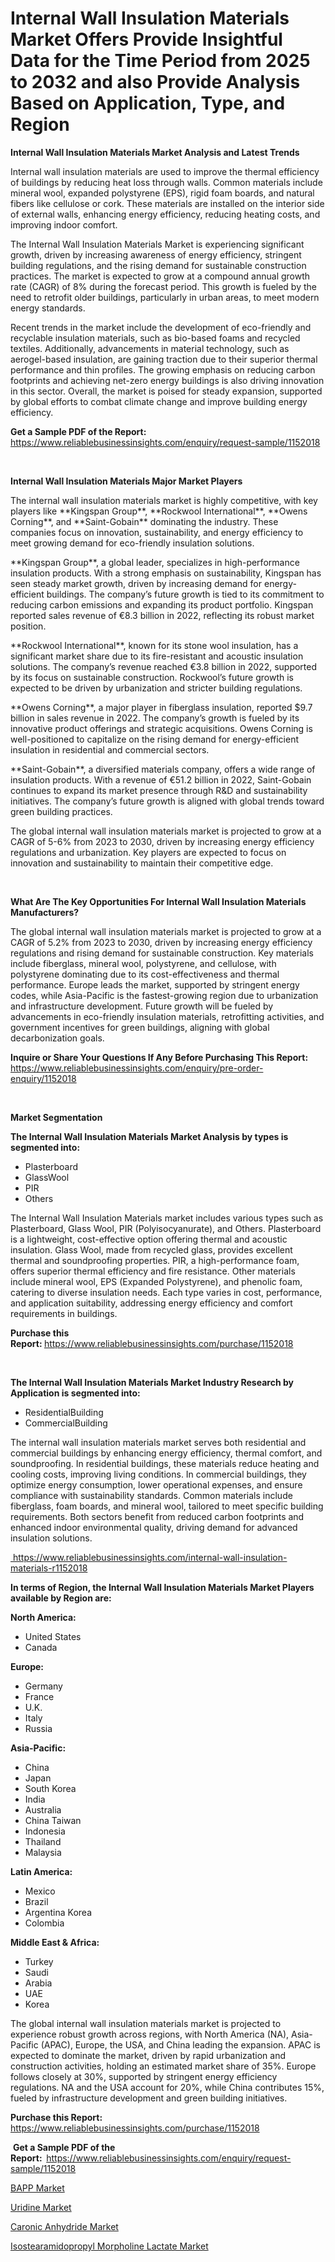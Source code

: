 <p><h1>Internal Wall Insulation Materials Market Offers Provide Insightful Data for the Time Period from 2025 to 2032 and also Provide Analysis Based on Application, Type, and Region</h1></p><p><strong>Internal Wall Insulation Materials Market Analysis and Latest Trends</strong></p>
<p><p>Internal wall insulation materials are used to improve the thermal efficiency of buildings by reducing heat loss through walls. Common materials include mineral wool, expanded polystyrene (EPS), rigid foam boards, and natural fibers like cellulose or cork. These materials are installed on the interior side of external walls, enhancing energy efficiency, reducing heating costs, and improving indoor comfort.</p><p>The Internal Wall Insulation Materials Market is experiencing significant growth, driven by increasing awareness of energy efficiency, stringent building regulations, and the rising demand for sustainable construction practices. The market is expected to grow at a compound annual growth rate (CAGR) of 8% during the forecast period. This growth is fueled by the need to retrofit older buildings, particularly in urban areas, to meet modern energy standards.</p><p>Recent trends in the market include the development of eco-friendly and recyclable insulation materials, such as bio-based foams and recycled textiles. Additionally, advancements in material technology, such as aerogel-based insulation, are gaining traction due to their superior thermal performance and thin profiles. The growing emphasis on reducing carbon footprints and achieving net-zero energy buildings is also driving innovation in this sector. Overall, the market is poised for steady expansion, supported by global efforts to combat climate change and improve building energy efficiency.</p></p>
<p><strong>Get a Sample PDF of the Report:&nbsp;</strong> <a href="https://www.reliablebusinessinsights.com/enquiry/request-sample/1152018?utm_campaign=1847&utm_medium=2&utm_source=Github&utm_content=ia&utm_term=25012025&utm_id=internal-wall-insulation-materials">https://www.reliablebusinessinsights.com/enquiry/request-sample/1152018</a></p>
<p>&nbsp;</p>
<p><strong>Internal Wall Insulation Materials Major Market Players</strong></p>
<p><p>The internal wall insulation materials market is highly competitive, with key players like **Kingspan Group**, **Rockwool International**, **Owens Corning**, and **Saint-Gobain** dominating the industry. These companies focus on innovation, sustainability, and energy efficiency to meet growing demand for eco-friendly insulation solutions.</p><p>**Kingspan Group**, a global leader, specializes in high-performance insulation products. With a strong emphasis on sustainability, Kingspan has seen steady market growth, driven by increasing demand for energy-efficient buildings. The company’s future growth is tied to its commitment to reducing carbon emissions and expanding its product portfolio. Kingspan reported sales revenue of €8.3 billion in 2022, reflecting its robust market position.</p><p>**Rockwool International**, known for its stone wool insulation, has a significant market share due to its fire-resistant and acoustic insulation solutions. The company’s revenue reached €3.8 billion in 2022, supported by its focus on sustainable construction. Rockwool’s future growth is expected to be driven by urbanization and stricter building regulations.</p><p>**Owens Corning**, a major player in fiberglass insulation, reported $9.7 billion in sales revenue in 2022. The company’s growth is fueled by its innovative product offerings and strategic acquisitions. Owens Corning is well-positioned to capitalize on the rising demand for energy-efficient insulation in residential and commercial sectors.</p><p>**Saint-Gobain**, a diversified materials company, offers a wide range of insulation products. With a revenue of €51.2 billion in 2022, Saint-Gobain continues to expand its market presence through R&D and sustainability initiatives. The company’s future growth is aligned with global trends toward green building practices.</p><p>The global internal wall insulation materials market is projected to grow at a CAGR of 5-6% from 2023 to 2030, driven by increasing energy efficiency regulations and urbanization. Key players are expected to focus on innovation and sustainability to maintain their competitive edge.</p></p>
<p>&nbsp;</p>
<p><strong>What Are The Key Opportunities For Internal Wall Insulation Materials Manufacturers?</strong></p>
<p><p>The global internal wall insulation materials market is projected to grow at a CAGR of 5.2% from 2023 to 2030, driven by increasing energy efficiency regulations and rising demand for sustainable construction. Key materials include fiberglass, mineral wool, polystyrene, and cellulose, with polystyrene dominating due to its cost-effectiveness and thermal performance. Europe leads the market, supported by stringent energy codes, while Asia-Pacific is the fastest-growing region due to urbanization and infrastructure development. Future growth will be fueled by advancements in eco-friendly insulation materials, retrofitting activities, and government incentives for green buildings, aligning with global decarbonization goals.</p></p>
<p><strong>Inquire or Share Your Questions If Any Before Purchasing This Report:</strong> <a href="https://www.reliablebusinessinsights.com/enquiry/pre-order-enquiry/1152018?utm_campaign=1847&utm_medium=2&utm_source=Github&utm_content=ia&utm_term=25012025&utm_id=internal-wall-insulation-materials">https://www.reliablebusinessinsights.com/enquiry/pre-order-enquiry/1152018</a></p>
<p>&nbsp;</p>
<p><strong>Market Segmentation</strong></p>
<p><strong>The Internal Wall Insulation Materials Market Analysis by types is segmented into:</strong></p>
<p><ul><li>Plasterboard</li><li>GlassWool</li><li>PIR</li><li>Others</li></ul></p>
<p><p>The Internal Wall Insulation Materials market includes various types such as Plasterboard, Glass Wool, PIR (Polyisocyanurate), and Others. Plasterboard is a lightweight, cost-effective option offering thermal and acoustic insulation. Glass Wool, made from recycled glass, provides excellent thermal and soundproofing properties. PIR, a high-performance foam, offers superior thermal efficiency and fire resistance. Other materials include mineral wool, EPS (Expanded Polystyrene), and phenolic foam, catering to diverse insulation needs. Each type varies in cost, performance, and application suitability, addressing energy efficiency and comfort requirements in buildings.</p></p>
<p><strong>Purchase this Report:&nbsp;</strong><a href="https://www.reliablebusinessinsights.com/purchase/1152018?utm_campaign=1847&utm_medium=2&utm_source=Github&utm_content=ia&utm_term=25012025&utm_id=internal-wall-insulation-materials">https://www.reliablebusinessinsights.com/purchase/1152018</a></p>
<p>&nbsp;</p>
<p><strong>The Internal Wall Insulation Materials Market Industry Research by Application is segmented into:</strong></p>
<p><ul><li>ResidentialBuilding</li><li>CommercialBuilding</li></ul></p>
<p><p>The internal wall insulation materials market serves both residential and commercial buildings by enhancing energy efficiency, thermal comfort, and soundproofing. In residential buildings, these materials reduce heating and cooling costs, improving living conditions. In commercial buildings, they optimize energy consumption, lower operational expenses, and ensure compliance with sustainability standards. Common materials include fiberglass, foam boards, and mineral wool, tailored to meet specific building requirements. Both sectors benefit from reduced carbon footprints and enhanced indoor environmental quality, driving demand for advanced insulation solutions.</p></p>
<p><a href="https://www.reliablebusinessinsights.com/internal-wall-insulation-materials-r1152018?utm_campaign=1847&utm_medium=2&utm_source=Github&utm_content=ia&utm_term=25012025&utm_id=internal-wall-insulation-materials">&nbsp;https://www.reliablebusinessinsights.com/internal-wall-insulation-materials-r1152018</a></p>
<p><strong>In terms of Region, the Internal Wall Insulation Materials Market Players available by Region are:</strong></p>
<p>
    <p> <strong> North America: </strong>
        <ul>
            <li>United States</li>
            <li>Canada</li>
        </ul>
        </p> 
    <p> <strong> Europe: </strong>
        <ul>
            <li>Germany</li>
            <li>France</li>
            <li>U.K.</li>
            <li>Italy</li>
            <li>Russia</li>
        </ul>
        </p> 
    <p> <strong> Asia-Pacific: </strong>
        <ul>
            <li>China</li>
            <li>Japan</li>
            <li>South Korea</li>
            <li>India</li>
            <li>Australia</li>
            <li>China Taiwan</li>
            <li>Indonesia</li>
            <li>Thailand</li>
            <li>Malaysia</li>
        </ul>
        </p> 
    <p> <strong> Latin America: </strong>
        <ul>
            <li>Mexico</li>
            <li>Brazil</li>
            <li>Argentina Korea</li>
            <li>Colombia</li>
        </ul>
        </p> 
    <p> <strong> Middle East & Africa: </strong>
        <ul>
            <li>Turkey</li>
            <li>Saudi</li>
            <li>Arabia</li>
            <li>UAE</li>
            <li>Korea</li>
        </ul>
    </p>
    </p>
<p><p>The global internal wall insulation materials market is projected to experience robust growth across regions, with North America (NA), Asia-Pacific (APAC), Europe, the USA, and China leading the expansion. APAC is expected to dominate the market, driven by rapid urbanization and construction activities, holding an estimated market share of 35%. Europe follows closely at 30%, supported by stringent energy efficiency regulations. NA and the USA account for 20%, while China contributes 15%, fueled by infrastructure development and green building initiatives.</p></p>
<p><strong>Purchase this Report: </strong><a href="https://www.reliablebusinessinsights.com/purchase/1152018?utm_campaign=1847&utm_medium=2&utm_source=Github&utm_content=ia&utm_term=25012025&utm_id=internal-wall-insulation-materials">https://www.reliablebusinessinsights.com/purchase/1152018</a></p>
<p>&nbsp;<strong>Get a Sample PDF of the Report:&nbsp;&nbsp;</strong><a href="https://www.reliablebusinessinsights.com/enquiry/request-sample/1152018?utm_campaign=1847&utm_medium=2&utm_source=Github&utm_content=ia&utm_term=25012025&utm_id=internal-wall-insulation-materials">https://www.reliablebusinessinsights.com/enquiry/request-sample/1152018</a></p>
<p><strong></strong></p>
<p><p><a href="https://github.com/ezahdyre/Market-Research-Report-List-1/blob/main/bapp-market.md?utm_campaign=1847&utm_medium=2&utm_source=Github&utm_content=ia&utm_term=25012025&utm_id=internal-wall-insulation-materials">BAPP Market</a></p><p><a href="https://github.com/tshumaalzlam0/Market-Research-Report-List-1/blob/main/uridine-market.md?utm_campaign=1847&utm_medium=2&utm_source=Github&utm_content=ia&utm_term=25012025&utm_id=internal-wall-insulation-materials">Uridine Market</a></p><p><a href="https://github.com/dingharhouma/Market-Research-Report-List-1/blob/main/caronic-anhydride-market.md?utm_campaign=1847&utm_medium=2&utm_source=Github&utm_content=ia&utm_term=25012025&utm_id=internal-wall-insulation-materials">Caronic Anhydride Market</a></p><p><a href="https://github.com/lessielawlis/Market-Research-Report-List-1/blob/main/isostearamidopropyl-morpholine-lactate-market.md?utm_campaign=1847&utm_medium=2&utm_source=Github&utm_content=ia&utm_term=25012025&utm_id=internal-wall-insulation-materials">Isostearamidopropyl Morpholine Lactate Market</a></p></p>